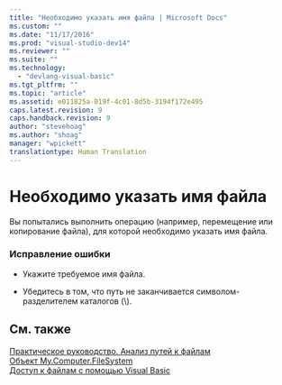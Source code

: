 ```yaml
---
title: "Необходимо указать имя файла | Microsoft Docs"
ms.custom: ""
ms.date: "11/17/2016"
ms.prod: "visual-studio-dev14"
ms.reviewer: ""
ms.suite: ""
ms.technology: 
  - "devlang-visual-basic"
ms.tgt_pltfrm: ""
ms.topic: "article"
ms.assetid: e011825a-019f-4c01-8d5b-3194f172e495
caps.latest.revision: 9
caps.handback.revision: 9
author: "stevehoag"
ms.author: "shoag"
manager: "wpickett"
translationtype: Human Translation
---
```

# Необходимо указать имя файла
Вы попытались выполнить операцию \(например, перемещение или копирование файла\), для которой необходимо указать имя файла.  
  
### Исправление ошибки  
  
-   Укажите требуемое имя файла.  
  
-   Убедитесь в том, что путь не заканчивается символом\-разделителем каталогов \(\\\).  
  
## См. также  
 [Практическое руководство. Анализ путей к файлам](../../visual-basic/developing-apps/programming/drives-directories-files/how-to-parse-file-paths.md)   
 [Объект My.Computer.FileSystem](../../visual-basic/language-reference/objects/my-computer-filesystem-object.md)   
 [Доступ к файлам с помощью Visual Basic](../../visual-basic/developing-apps/programming/drives-directories-files/file-access.md)